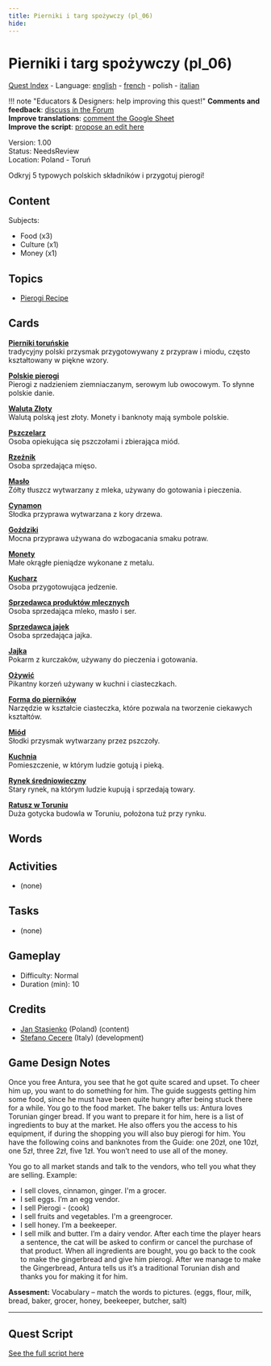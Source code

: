 ```yaml
---
title: Pierniki i targ spożywczy (pl_06)
hide:
---
```


# Pierniki i targ spożywczy (pl_06)
[Quest Index](./index.pl.md) - Language: [english](./pl_06.md) - [french](./pl_06.fr.md) - polish - [italian](./pl_06.it.md)

!!! note "Educators & Designers: help improving this quest!"
    **Comments and feedback**: [discuss in the Forum](https://vgwb.discourse.group/t/pl-06-gingerbread-food-market/37/1)  
    **Improve translations**: [comment the Google Sheet](https://docs.google.com/spreadsheets/d/1FPFOy8CHor5ArSg57xMuPAG7WM27-ecDOiU-OmtHgjw/edit?gid=1233127135#gid=1233127135)  
    **Improve the script**: [propose an edit here](https://github.com/vgwb/Antura/blob/main/Assets/_discover/_quests/PL_06%20Torun%20Market/PL_06%20Torun%20Market%20-%20Yarn%20Script.yarn)  

Version: 1.00  
Status: NeedsReview  
Location: Poland - Toruń

Odkryj 5 typowych polskich składników i przygotuj pierogi!

## Content
Subjects: 

  - Food (x3)
  - Culture (x1)
  - Money (x1)

## Topics
- [Pierogi Recipe](../topics/index.md#pierogi)


## Cards
**[Pierniki toruńskie](../cards/index.md#gingerbread)**  
tradycyjny polski przysmak przygotowywany z przypraw i miodu, często kształtowany w piękne wzory.  

**[Polskie pierogi](../cards/index.md#pierogi)**  
Pierogi z nadzieniem ziemniaczanym, serowym lub owocowym. To słynne polskie danie.  

**[Waluta Złoty](../cards/index.md#currency_zloty)**  
Walutą polską jest złoty. Monety i banknoty mają symbole polskie.  

**[Pszczelarz](../cards/index.md#beekeeper)**  
Osoba opiekująca się pszczołami i zbierająca miód.  

**[Rzeźnik](../cards/index.md#butcher)**  
Osoba sprzedająca mięso.  

**[Masło](../cards/index.md#butter)**  
Żółty tłuszcz wytwarzany z mleka, używany do gotowania i pieczenia.  

**[Cynamon](../cards/index.md#cinnamon)**  
Słodka przyprawa wytwarzana z kory drzewa.  

**[Goździki](../cards/index.md#cloves)**  
Mocna przyprawa używana do wzbogacania smaku potraw.  

**[Monety](../cards/index.md#coins)**  
Małe okrągłe pieniądze wykonane z metalu.  

**[Kucharz](../cards/index.md#cook)**  
Osoba przygotowująca jedzenie.  

**[Sprzedawca produktów mlecznych](../cards/index.md#dairy_vendor)**  
Osoba sprzedająca mleko, masło i ser.  

**[Sprzedawca jajek](../cards/index.md#egg_vendor)**  
Osoba sprzedająca jajka.  

**[Jajka](../cards/index.md#eggs)**  
Pokarm z kurczaków, używany do pieczenia i gotowania.  

**[Ożywić](../cards/index.md#ginger)**  
Pikantny korzeń używany w kuchni i ciasteczkach.  

**[Forma do pierników](../cards/index.md#gingerbread_mold)**  
Narzędzie w kształcie ciasteczka, które pozwala na tworzenie ciekawych kształtów.  

**[Miód](../cards/index.md#honey)**  
Słodki przysmak wytwarzany przez pszczoły.  

**[Kuchnia](../cards/index.md#kitchen)**  
Pomieszczenie, w którym ludzie gotują i pieką.  

**[Rynek średniowieczny](../cards/index.md#medieval_market)**  
Stary rynek, na którym ludzie kupują i sprzedają towary.  

**[Ratusz w Toruniu](../cards/index.md#torun_town_hall)**  
Duża gotycka budowla w Toruniu, położona tuż przy rynku.  

## Words
## Activities
- (none)

## Tasks
- (none)
## Gameplay
- Difficulty: Normal
- Duration (min): 10
## Credits
- [Jan Stasienko](mailto:jan.stasienko@dsw.edu.pl) (Poland) (content)
- [Stefano Cecere](https://stefanocecere.com) (Italy) (development)

## Game Design Notes

Once you free Antura, you see that he got quite scared and upset. To cheer him up, you want to do something for him. The guide suggests getting him some food, since he must have been quite hungry after being stuck there for a while. You go to the food market.
The baker tells us: Antura loves Torunian ginger bread. If you want to prepare it for him, here is a list of ingredients to buy at the market. He also offers you the access to his equipment, if during the shopping you will also buy pierogi for him. You have the following coins and banknotes from the Guide: one 20zł, one 10zł, one 5zł, three 2zł, five 1zł. You won’t need to use all of the money.

You go to all market stands and talk to the vendors, who tell you what they are selling.
Example:

- I sell cloves, cinnamon, ginger. I'm a grocer.
- I sell eggs. I’m an egg vendor.
- I sell Pierogi - (cook)
- I sell fruits and vegetables. I'm a greengrocer.
- I sell honey. I’m a beekeeper.
- I sell milk and butter. I’m a dairy vendor.
After each time the player hears a sentence, the cat will be asked to confirm or cancel the purchase of that product.
When all ingredients are bought, you go back to the cook to make the gingerbread and give him pierogi.
After we manage to make the Gingerbread, Antura tells us it’s a traditional Torunian dish and thanks you for making it for him.

**Assesment:**
Vocabulary – match the words to pictures. (eggs, flour, milk, bread, baker, grocer, honey, beekeeper, butcher, salt)


---

## Quest Script

[See the full script here](./pl_06-script.pl.md)
